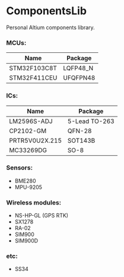 # ComponentsLib
Personal Altium components library.


### MCUs:
| Name        | Package  |
|-------------|----------|
|STM32F103C8T | LQFP48_N |
|STM32F411CEU | UFQFPN48 |

### ICs:
| Name           | Package       |
|----------------|---------------|
| LM2596S-ADJ    | 5-Lead TO-263 |
| CP2102-GM      | QFN-28        |
| PRTR5V0U2X.215 | SOT143B       |
| MC33269DG      | SO-8          |

### Sensors:
+ BME280
+ MPU-9205

### Wireless modules:
+ NS-HP-GL (GPS RTK)
+ SX1278
+ RA-02
+ SIM900
+ SIM900D

### etc:
+ SS34
